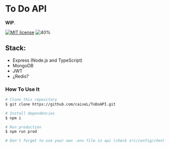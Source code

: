 # To Do API

**WIP**.

[![MIT license](https://img.shields.io/badge/License-MIT-blue.svg)](https://mit-license.org/)
![40%](https://progress-bar.dev/40)

## Stack:

-   Express (Node.js and TypeScript)
-   MongoDB
-   JWT
-   ¿Redis?

### How To Use It

```bash
# Clone this repository
$ git clone https://github.com/caiseL/ToDoAPI.git

# Install dependencies
$ npm i

# Run production
$ npm run prod

# Don't forget to use your own .env file in api (check src/config/checkEnv.ts)
```
